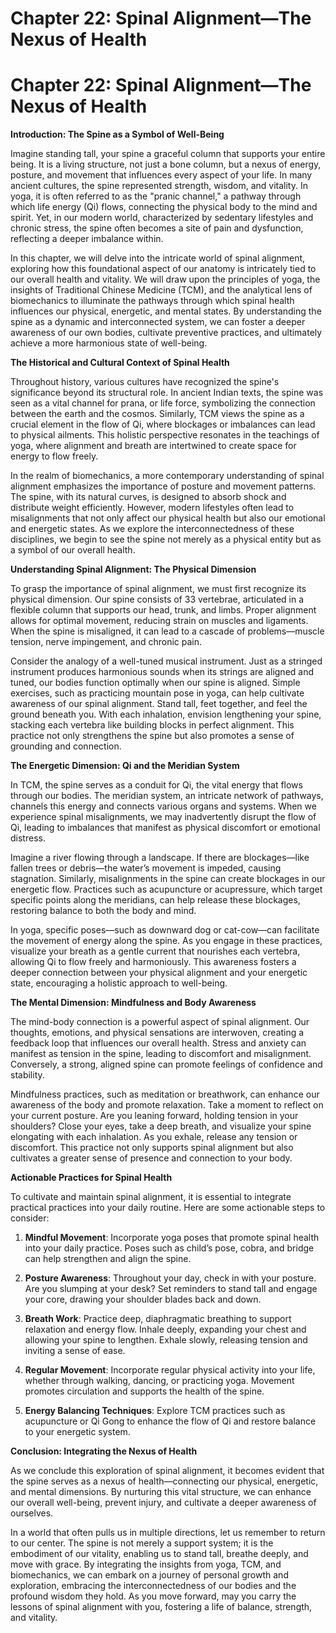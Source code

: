 # Chapter 22: Spinal Alignment—The Nexus of Health

# Chapter 22: Spinal Alignment—The Nexus of Health

**Introduction: The Spine as a Symbol of Well-Being**

Imagine standing tall, your spine a graceful column that supports your entire being. It is a living structure, not just a bone column, but a nexus of energy, posture, and movement that influences every aspect of your life. In many ancient cultures, the spine represented strength, wisdom, and vitality. In yoga, it is often referred to as the "pranic channel," a pathway through which life energy (Qi) flows, connecting the physical body to the mind and spirit. Yet, in our modern world, characterized by sedentary lifestyles and chronic stress, the spine often becomes a site of pain and dysfunction, reflecting a deeper imbalance within.

In this chapter, we will delve into the intricate world of spinal alignment, exploring how this foundational aspect of our anatomy is intricately tied to our overall health and vitality. We will draw upon the principles of yoga, the insights of Traditional Chinese Medicine (TCM), and the analytical lens of biomechanics to illuminate the pathways through which spinal health influences our physical, energetic, and mental states. By understanding the spine as a dynamic and interconnected system, we can foster a deeper awareness of our own bodies, cultivate preventive practices, and ultimately achieve a more harmonious state of well-being.

**The Historical and Cultural Context of Spinal Health**

Throughout history, various cultures have recognized the spine's significance beyond its structural role. In ancient Indian texts, the spine was seen as a vital channel for prana, or life force, symbolizing the connection between the earth and the cosmos. Similarly, TCM views the spine as a crucial element in the flow of Qi, where blockages or imbalances can lead to physical ailments. This holistic perspective resonates in the teachings of yoga, where alignment and breath are intertwined to create space for energy to flow freely.

In the realm of biomechanics, a more contemporary understanding of spinal alignment emphasizes the importance of posture and movement patterns. The spine, with its natural curves, is designed to absorb shock and distribute weight efficiently. However, modern lifestyles often lead to misalignments that not only affect our physical health but also our emotional and energetic states. As we explore the interconnectedness of these disciplines, we begin to see the spine not merely as a physical entity but as a symbol of our overall health.

**Understanding Spinal Alignment: The Physical Dimension**

To grasp the importance of spinal alignment, we must first recognize its physical dimension. Our spine consists of 33 vertebrae, articulated in a flexible column that supports our head, trunk, and limbs. Proper alignment allows for optimal movement, reducing strain on muscles and ligaments. When the spine is misaligned, it can lead to a cascade of problems—muscle tension, nerve impingement, and chronic pain.

Consider the analogy of a well-tuned musical instrument. Just as a stringed instrument produces harmonious sounds when its strings are aligned and tuned, our bodies function optimally when our spine is aligned. Simple exercises, such as practicing mountain pose in yoga, can help cultivate awareness of our spinal alignment. Stand tall, feet together, and feel the ground beneath you. With each inhalation, envision lengthening your spine, stacking each vertebra like building blocks in perfect alignment. This practice not only strengthens the spine but also promotes a sense of grounding and connection.

**The Energetic Dimension: Qi and the Meridian System**

In TCM, the spine serves as a conduit for Qi, the vital energy that flows through our bodies. The meridian system, an intricate network of pathways, channels this energy and connects various organs and systems. When we experience spinal misalignments, we may inadvertently disrupt the flow of Qi, leading to imbalances that manifest as physical discomfort or emotional distress.

Imagine a river flowing through a landscape. If there are blockages—like fallen trees or debris—the water’s movement is impeded, causing stagnation. Similarly, misalignments in the spine can create blockages in our energetic flow. Practices such as acupuncture or acupressure, which target specific points along the meridians, can help release these blockages, restoring balance to both the body and mind.

In yoga, specific poses—such as downward dog or cat-cow—can facilitate the movement of energy along the spine. As you engage in these practices, visualize your breath as a gentle current that nourishes each vertebra, allowing Qi to flow freely and harmoniously. This awareness fosters a deeper connection between your physical alignment and your energetic state, encouraging a holistic approach to well-being.

**The Mental Dimension: Mindfulness and Body Awareness**

The mind-body connection is a powerful aspect of spinal alignment. Our thoughts, emotions, and physical sensations are interwoven, creating a feedback loop that influences our overall health. Stress and anxiety can manifest as tension in the spine, leading to discomfort and misalignment. Conversely, a strong, aligned spine can promote feelings of confidence and stability.

Mindfulness practices, such as meditation or breathwork, can enhance our awareness of the body and promote relaxation. Take a moment to reflect on your current posture. Are you leaning forward, holding tension in your shoulders? Close your eyes, take a deep breath, and visualize your spine elongating with each inhalation. As you exhale, release any tension or discomfort. This practice not only supports spinal alignment but also cultivates a greater sense of presence and connection to your body.

**Actionable Practices for Spinal Health**

To cultivate and maintain spinal alignment, it is essential to integrate practical practices into your daily routine. Here are some actionable steps to consider:

1. **Mindful Movement**: Incorporate yoga poses that promote spinal health into your daily practice. Poses such as child’s pose, cobra, and bridge can help strengthen and align the spine.

2. **Posture Awareness**: Throughout your day, check in with your posture. Are you slumping at your desk? Set reminders to stand tall and engage your core, drawing your shoulder blades back and down.

3. **Breath Work**: Practice deep, diaphragmatic breathing to support relaxation and energy flow. Inhale deeply, expanding your chest and allowing your spine to lengthen. Exhale slowly, releasing tension and inviting a sense of ease.

4. **Regular Movement**: Incorporate regular physical activity into your life, whether through walking, dancing, or practicing yoga. Movement promotes circulation and supports the health of the spine.

5. **Energy Balancing Techniques**: Explore TCM practices such as acupuncture or Qi Gong to enhance the flow of Qi and restore balance to your energetic system.

**Conclusion: Integrating the Nexus of Health**

As we conclude this exploration of spinal alignment, it becomes evident that the spine serves as a nexus of health—connecting our physical, energetic, and mental dimensions. By nurturing this vital structure, we can enhance our overall well-being, prevent injury, and cultivate a deeper awareness of ourselves. 

In a world that often pulls us in multiple directions, let us remember to return to our center. The spine is not merely a support system; it is the embodiment of our vitality, enabling us to stand tall, breathe deeply, and move with grace. By integrating the insights from yoga, TCM, and biomechanics, we can embark on a journey of personal growth and exploration, embracing the interconnectedness of our bodies and the profound wisdom they hold. As you move forward, may you carry the lessons of spinal alignment with you, fostering a life of balance, strength, and vitality.